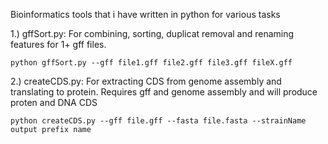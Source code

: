 Bioinformatics tools that i have written in python for various tasks  


1.) gffSort.py: For combining, sorting, duplicat removal and renaming features for 1+ gff files.

	python gffSort.py --gff file1.gff file2.gff file3.gff fileX.gff


2.) createCDS.py: For extracting CDS from genome assembly and translating to protein. Requires gff and genome assembly and will produce proten and DNA CDS

	python createCDS.py --gff file.gff --fasta file.fasta --strainName output prefix name
    
